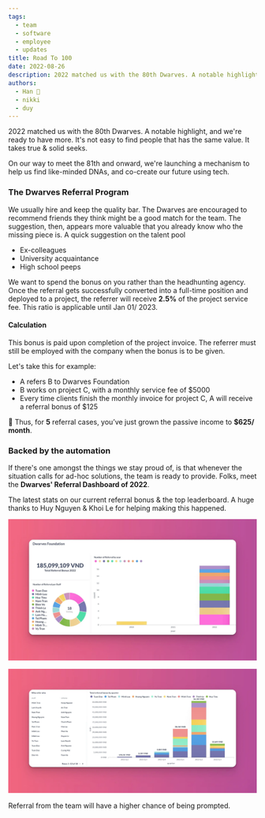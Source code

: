 ```yaml
---
tags: 
  - team
  - software
  - employee
  - updates
title: Road To 100
date: 2022-08-26
description: 2022 matched us with the 80th Dwarves. A notable highlight, and we're ready to have more. It's not easy to find people that has the same value. It takes true & solid seeks.
authors:
  - Han 🐸
  - nikki 
  - duy
---
```


2022 matched us with the 80th Dwarves. A notable highlight, and we're ready to have more. It's not easy to find people that has the same value. It takes true & solid seeks.

On our way to meet the 81th and onward, we're launching a mechanism to help us find like-minded DNAs, and co-create our future using tech.

### The Dwarves Referral Program
We usually hire and keep the quality bar. The Dwarves are encouraged to recommend friends they think might be a good match for the team. The suggestion, then, appears more valuable that you already know who the missing piece is. A quick suggestion on the talent pool

* Ex-colleagues
* University acquaintance
* High school peeps

We want to spend the bonus on you rather than the headhunting agency. Once the referral gets successfully converted into a full-time position and deployed to a project, the referrer will receive **2.5%** of the project service fee. This ratio is applicable until Jan 01/ 2023.

#### Calculation
This bonus is paid upon completion of the project invoice. The referrer must still be employed with the company when the bonus is to be given.

Let's take this for example:

* A refers B to Dwarves Foundation
* B works on project C, with a monthly service fee of $5000
* Every time clients finish the monthly invoice for project C, A will receive a referral bonus of $125

📍 Thus, for **5** referral cases, you’ve just grown the passive income to **$625/ month**.

### Backed by the automation
If there's one amongst the things we stay proud of, is that whenever the situation calls for ad-hoc solutions, the team is ready to provide. Folks, meet the **Dwarves' Referral Dashboard of 2022**.

The latest stats on our current referral bonus & the top leaderboard. A huge thanks to Huy Nguyen & Khoi Le for helping making this happened. 

![](assets/road-to-100_95d0da92d70d9f9296c5f6272250ad6f_md5.webp)

![](assets/road-to-100_8a7a01a12a0d02bfbc4ea9dc305d68e1_md5.webp)

Referral from the team will have a higher chance of being prompted.
